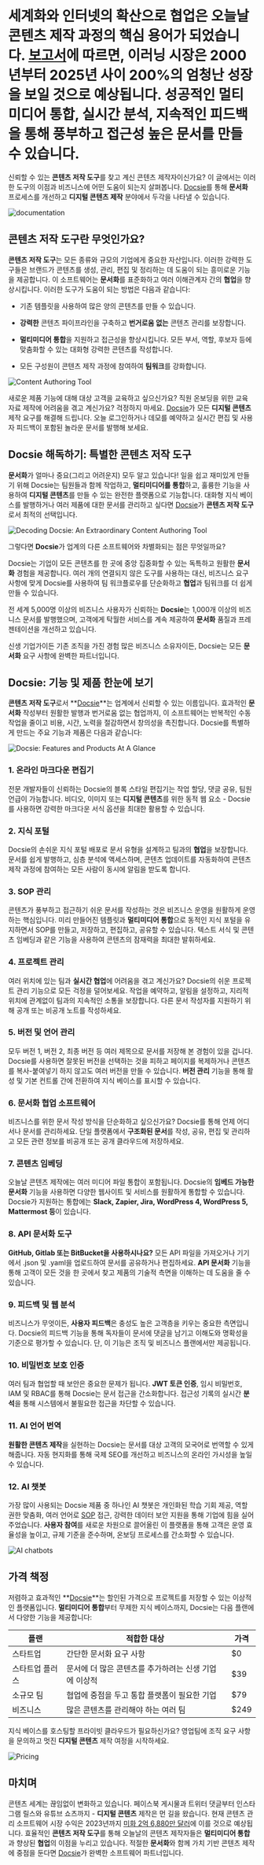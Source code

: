 # 세계화와 인터넷의 확산으로 **협업**은 오늘날 콘텐츠 제작 과정의 핵심 용어가 되었습니다. [보고서](https://radixweb.com/blog/top-elearning-statistics#:~:text=The%20online%20education%20market%20will,from%20%2438%20billion%20in%202020.)에 따르면, 이러닝 시장은 2000년부터 2025년 사이 200%의 엄청난 성장을 보일 것으로 예상됩니다. 성공적인 **멀티미디어 통합**, 실시간 분석, 지속적인 피드백을 통해 풍부하고 접근성 높은 문서를 만들 수 있습니다.

신뢰할 수 있는 **콘텐츠 저작 도구**를 찾고 계신 콘텐츠 제작자이신가요? 이 글에서는 이러한 도구의 이점과 비즈니스에 어떤 도움이 되는지 살펴봅니다. [Docsie](https://www.docsie.io/pricing/)를 통해 **문서화** 프로세스를 개선하고 **디지털 콘텐츠 제작** 분야에서 두각을 나타낼 수 있습니다.

![documentation](https://cdn.docsie.io/workspace_PfNzfGj3YfKKtTO4T/doc_QiqgSuNoJpspcExF3/file_WHTdrOOWQQpUW1VmE/image1.png)

## 콘텐츠 저작 도구란 무엇인가요?

**콘텐츠 저작 도구**는 모든 종류와 규모의 기업에게 중요한 자산입니다. 이러한 강력한 도구들은 브랜드가 콘텐츠를 생성, 관리, 편집 및 정리하는 데 도움이 되는 흥미로운 기능을 제공합니다. 이 소프트웨어는 **문서화**를 표준화하고 여러 이해관계자 간의 **협업**을 향상시킵니다. 이러한 도구가 도움이 되는 방법은 다음과 같습니다:

 - 기존 템플릿을 사용하여 많은 양의 콘텐츠를 만들 수 있습니다.
 - **강력한** 콘텐츠 파이프라인을 구축하고 **번거로움 없는** 콘텐츠 관리를 보장합니다.
   
 - **멀티미디어 통합**을 지원하고 접근성을 향상시킵니다.
   모든 부서, 역할, 후보자 등에 맞춤화할 수 있는 대화형 강력한 콘텐츠를 작성합니다.
 
 - 모든 구성원이 콘텐츠 제작 과정에 참여하여 **팀워크**를 강화합니다.

![Content Authoring Tool](https://cdn.docsie.io/workspace_PfNzfGj3YfKKtTO4T/doc_QiqgSuNoJpspcExF3/file_iyp1KrtbYHqAQcK71/image3.png)

새로운 제품 기능에 대해 대상 고객을 교육하고 싶으신가요? 직원 온보딩을 위한 교육 자료 제작에 어려움을 겪고 계신가요? 걱정하지 마세요. [Docsie](https://help.docsie.io/)가 모든 **디지털 콘텐츠** 제작 요구를 해결해 드립니다. 오늘 로그인하거나 데모를 예약하고 실시간 편집 및 사용자 피드백이 포함된 놀라운 문서를 발행해 보세요.

## Docsie 해독하기: 특별한 콘텐츠 저작 도구

**문서화**가 얼마나 중요(그리고 어려운지) 모두 알고 있습니다! 일을 쉽고 재미있게 만들기 위해 Docsie는 팀원들과 함께 작업하고, **멀티미디어를 통합**하고, 훌륭한 기능을 사용하여 **디지털 콘텐츠**를 만들 수 있는 완전한 플랫폼으로 기능합니다. 대화형 지식 베이스를 발행하거나 여러 제품에 대한 문서를 관리하고 싶다면 [Docsie](https://app.docsie.io/login/#/)가 **콘텐츠 저작 도구**로서 최적의 선택입니다.

![Decoding Docsie: An Extraordinary Content Authoring Tool](https://cdn.docsie.io/workspace_PfNzfGj3YfKKtTO4T/doc_QiqgSuNoJpspcExF3/file_am3q0DHJbJrRCsMss/image5.png)

그렇다면 **Docsie**가 업계의 다른 소프트웨어와 차별화되는 점은 무엇일까요?

Docsie는 기업이 모든 콘텐츠를 한 곳에 중앙 집중화할 수 있는 독특하고 원활한 **문서화** 경험을 제공합니다. 여러 개의 연결되지 않은 도구를 사용하는 대신, 비즈니스 요구 사항에 맞게 Docsie를 사용하여 팀 워크플로우를 단순화하고 **협업**과 팀워크를 더 쉽게 만들 수 있습니다.

전 세계 5,000명 이상의 비즈니스 사용자가 신뢰하는 **Docsie**는 1,000개 이상의 비즈니스 문서를 발행했으며, 고객에게 탁월한 서비스를 계속 제공하여 **문서화** 품질과 프레젠테이션을 개선하고 있습니다.

신생 기업가이든 기존 조직을 가진 경험 많은 비즈니스 소유자이든, Docsie는 모든 **문서화** 요구 사항에 완벽한 파트너입니다.

## Docsie: 기능 및 제품 한눈에 보기

**콘텐츠 저작 도구**로서 **[Docsie](https://www.docsie.io/features/#:~:text=Docsie%20unifies%20documentation%20creation%2C%20content,create%20amazing%20software%20documentation%20fast.)**는 업계에서 신뢰할 수 있는 이름입니다. 효과적인 **문서화** 작성부터 원활한 발행과 번거로움 없는 협업까지, 이 소프트웨어는 반복적인 수동 작업을 줄이고 비용, 시간, 노력을 절감하면서 창의성을 촉진합니다. Docsie를 특별하게 만드는 주요 기능과 제품은 다음과 같습니다:

![Docsie: Features and Products At A Glance](https://cdn.docsie.io/workspace_PfNzfGj3YfKKtTO4T/doc_QiqgSuNoJpspcExF3/file_51Rnw2tjMMDDEgnk7/image2.png)

### 1. 온라인 마크다운 편집기

전문 개발자들이 신뢰하는 Docsie의 블록 스타일 편집기는 작업 할당, 댓글 공유, 팀원 언급이 가능합니다. 비디오, 이미지 또는 **디지털 콘텐츠**를 위한 동적 웹 요소 - Docsie를 사용하면 강력한 마크다운 서식 옵션을 최대한 활용할 수 있습니다.

### 2. 지식 포털

Docsie의 손쉬운 지식 포털 배포로 문서 유형을 설계하고 팀과의 **협업**을 보장합니다. 문서를 쉽게 발행하고, 심층 분석에 액세스하며, 콘텐츠 업데이트를 자동화하여 콘텐츠 제작 과정에 참여하는 모든 사람이 동시에 알림을 받도록 합니다.

### 3. SOP 관리

콘텐츠가 풍부하고 접근하기 쉬운 문서를 작성하는 것은 비즈니스 운영을 원활하게 운영하는 핵심입니다. 미리 만들어진 템플릿과 **멀티미디어 통합**으로 동적인 지식 포털을 유지하면서 SOP를 만들고, 저장하고, 편집하고, 공유할 수 있습니다. 텍스트 서식 및 콘텐츠 임베딩과 같은 기능을 사용하여 콘텐츠의 잠재력을 최대한 발휘하세요.

### 4. 프로젝트 관리

여러 위치에 있는 팀과 **실시간 협업**에 어려움을 겪고 계신가요? Docsie의 쉬운 프로젝트 관리 기능으로 모든 걱정을 덜어보세요. 작업을 예약하고, 알림을 설정하고, 지리적 위치에 관계없이 팀과의 지속적인 소통을 보장합니다. 다른 문서 작성자를 지원하기 위해 공개 또는 비공개 노트를 작성하세요.

### 5. 버전 및 언어 관리

모두 버전 1, 버전 2, 최종 버전 등 여러 제목으로 문서를 저장해 본 경험이 있을 겁니다. Docsie를 사용하면 잘못된 버전을 선택하는 것을 피하고 페이지를 복제하거나 콘텐츠를 복사-붙여넣기 하지 않고도 여러 버전을 만들 수 있습니다. **버전 관리** 기능을 통해 활성 및 기본 컨트롤 간에 전환하여 지식 베이스를 표시할 수 있습니다.

### 6. 문서화 협업 소프트웨어

비즈니스를 위한 문서 작성 방식을 단순화하고 싶으신가요? Docsie를 통해 언제 어디서나 문서를 관리하세요. 단일 플랫폼에서 **구조화된 문서**를 작성, 공유, 편집 및 관리하고 모든 관련 정보를 비공개 또는 공개 클라우드에 저장하세요.

### 7. 콘텐츠 임베딩

오늘날 콘텐츠 제작에는 여러 미디어 파일 통합이 포함됩니다. Docsie의 **임베드 가능한 문서화** 기능을 사용하면 다양한 웹사이트 및 서비스를 원활하게 통합할 수 있습니다. Docsie가 지원하는 통합에는 **Slack, Zapier, Jira, WordPress 4, WordPress 5, Mattermost 등**이 있습니다.

### 8. API 문서화 도구

**GitHub, Gitlab 또는 BitBucket을 사용하시나요?** 모든 API 파일을 가져오거나 기기에서 .json 및 .yaml을 업로드하여 문서를 공유하거나 편집하세요. **API 문서화** 기능을 통해 고객이 모든 것을 한 곳에서 찾고 제품의 기술적 측면을 이해하는 데 도움을 줄 수 있습니다.

### 9. 피드백 및 웹 분석

비즈니스가 무엇이든, **사용자 피드백**은 충성도 높은 고객층을 키우는 중요한 측면입니다. Docsie의 피드백 기능을 통해 독자들이 문서에 댓글을 남기고 이해도와 명확성을 기준으로 평가할 수 있습니다. 단, 이 기능은 조직 및 비즈니스 플랜에서만 제공됩니다.

### 10. 비밀번호 보호 인증

여러 팀과 협업할 때 보안은 중요한 문제가 됩니다. **JWT 토큰 인증**, 임시 비밀번호, IAM 및 RBAC를 통해 Docsie는 문서 접근을 간소화합니다. 접근성 기록의 실시간 **분석**을 통해 시스템에서 불필요한 접근을 차단할 수 있습니다.

### 11. AI 언어 번역

**원활한 콘텐츠 제작**을 실현하는 Docsie는 문서를 대상 고객의 모국어로 번역할 수 있게 해줍니다. 자동 현지화를 통해 국제 SEO를 개선하고 비즈니스의 온라인 가시성을 높일 수 있습니다.

### 12. AI 챗봇

가장 많이 사용되는 Docsie 제품 중 하나인 AI 챗봇은 개인화된 학습 기회 제공, 역할 권한 맞춤화, 여러 언어로 [SOP](https://www.docsie.io/blog/articles/creating-effective-sop-guidelines-examples-templates/) 접근, 강력한 데이터 보안 지원을 통해 기업에 힘을 실어주었습니다. **사용자 참여**를 새로운 차원으로 끌어올린 이 플랫폼을 통해 고객은 운영 효율성을 높이고, 규제 기준을 준수하며, 온보딩 프로세스를 간소화할 수 있습니다.

![AI chatbots](https://cdn.docsie.io/workspace_PfNzfGj3YfKKtTO4T/doc_QiqgSuNoJpspcExF3/file_c5yqChJvE5I1xmAtG/image4.png)

## 가격 책정

저렴하고 효과적인 **[Docsie](https://www.docsie.io/pricing/)**는 할인된 가격으로 프로젝트를 저장할 수 있는 이상적인 플랫폼입니다. **멀티미디어 통합**부터 무제한 지식 베이스까지, Docsie는 다음 플랜에서 다양한 기능을 제공합니다:

|플랜|적합한 대상|가격|
|-|-|-|
|스타트업|간단한 문서화 요구 사항|$0|
|스타트업 플러스|문서에 더 많은 콘텐츠를 추가하려는 신생 기업에 이상적|$39|
|소규모 팀|협업에 중점을 두고 통합 플랫폼이 필요한 기업|$79|
|비즈니스|많은 콘텐츠를 관리해야 하는 여러 팀|$249|

지식 베이스를 호스팅할 프라이빗 클라우드가 필요하신가요? 영업팀에 조직 요구 사항을 문의하고 멋진 **디지털 콘텐츠** 제작 여정을 시작하세요.

![Pricing](https://cdn.docsie.io/workspace_PfNzfGj3YfKKtTO4T/doc_QiqgSuNoJpspcExF3/file_bRcRQWN6dZPxTCJPH/image6.png)

## 마치며

콘텐츠 세계는 끊임없이 변화하고 있습니다. 페이스북 게시물과 트위터 댓글부터 인스타그램 릴스와 유튜브 쇼츠까지 - **디지털 콘텐츠** 제작은 먼 길을 왔습니다. 현재 콘텐츠 관리 소프트웨어 시장 수익은 2023년까지 [미화 2억 6,880만 달러](https://www.statista.com/outlook/tmo/software/enterprise-software/content-management-software/india)에 이를 것으로 예상됩니다. 효율적인 **콘텐츠 저작 도구**를 통해 오늘날의 콘텐츠 제작자들은 **멀티미디어 통합**과 향상된 **협업**의 이점을 누리고 있습니다. 적절한 **문서화**와 함께 가치 기반 콘텐츠 제작에 중점을 둔다면 [Docsie](https://www.docsie.io/documentation/?version=0.0.1&language=EN&article=getting-started)가 완벽한 소프트웨어 파트너입니다.